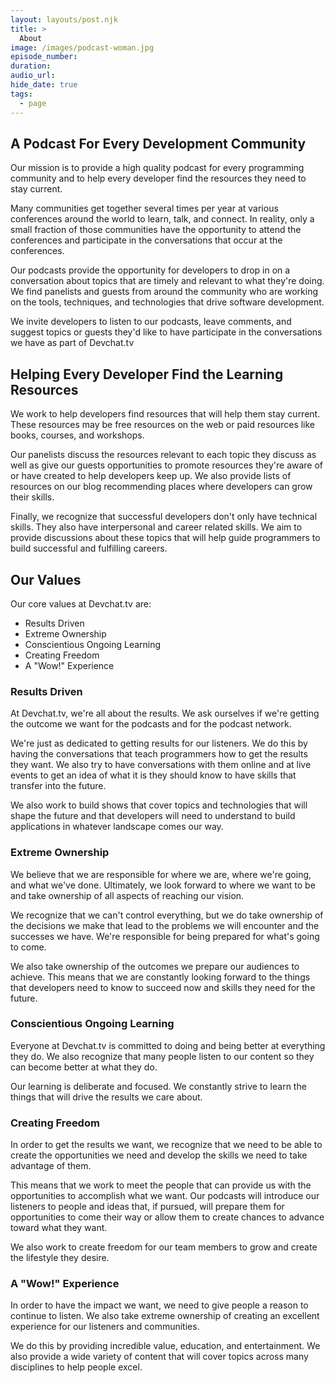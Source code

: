 ```yaml
---
layout: layouts/post.njk
title: >
  About
image: /images/podcast-woman.jpg
episode_number:
duration:
audio_url:
hide_date: true
tags:
  - page
---
```


## A Podcast For Every Development Community

Our mission is to provide a high quality podcast for every programming community and to help every developer find the resources they need to stay current.

Many communities get together several times per year at various conferences around the world to learn, talk, and connect. In reality, only a small fraction of those communities have the opportunity to attend the conferences and participate in the conversations that occur at the conferences.

Our podcasts provide the opportunity for developers to drop in on a conversation about topics that are timely and relevant to what they're doing. We find panelists and guests from around the community who are working on the tools, techniques, and technologies that drive software development.

We invite developers to listen to our podcasts, leave comments, and suggest topics or guests they'd like to have participate in the conversations we have as part of Devchat.tv

## Helping Every Developer Find the Learning Resources

We work to help developers find resources that will help them stay current. These resources may be free resources on the web or paid resources like books, courses, and workshops.

Our panelists discuss the resources relevant to each topic they discuss as well as give our guests opportunities to promote resources they're aware of or have created to help developers keep up. We also provide lists of resources on our blog recommending places where developers can grow their skills.

Finally, we recognize that successful developers don't only have technical skills. They also have interpersonal and career related skills. We aim to provide discussions about these topics that will help guide programmers to build successful and fulfilling careers.

## Our Values

Our core values at Devchat.tv are:

* Results Driven
* Extreme Ownership
* Conscientious Ongoing Learning
* Creating Freedom
* A "Wow!" Experience

### Results Driven

At Devchat.tv, we're all about the results. We ask ourselves if we're getting the outcome we want for the podcasts and for the podcast network.

We're just as dedicated to getting results for our listeners. We do this by having the conversations that teach programmers how to get the results they want. We also try to have conversations with them online and at live events to get an idea of what it is they should know to have skills that transfer into the future.

We also work to build shows that cover topics and technologies that will shape the future and that developers will need to understand to build applications in whatever landscape comes our way.

### Extreme Ownership

We believe that we are responsible for where we are, where we're going, and what we've done. Ultimately, we look forward to where we want to be and take ownership of all aspects of reaching our vision.

We recognize that we can't control everything, but we do take ownership of the decisions we make that lead to the problems we will encounter and the successes we have. We're responsible for being prepared for what's going to come.

We also take ownership of the outcomes we prepare our audiences to achieve. This means that we are constantly looking forward to the things that developers need to know to succeed now and skills they need for the future.

### Conscientious Ongoing Learning

Everyone at Devchat.tv is committed to doing and being better at everything they do. We also recognize that many people listen to our content so they can become better at what they do.

Our learning is deliberate and focused. We constantly strive to learn the things that will drive the results we care about.

### Creating Freedom

In order to get the results we want, we recognize that we need to be able to create the opportunities we need and develop the skills we need to take advantage of them.

This means that we work to meet the people that can provide us with the opportunities to accomplish what we want. Our podcasts will introduce our listeners to people and ideas that, if pursued, will prepare them for opportunities to come their way or allow them to create chances to advance toward what they want.

We also work to create freedom for our team members to grow and create the lifestyle they desire.

### A "Wow!" Experience

In order to have the impact we want, we need to give people a reason to continue to listen. We also take extreme ownership of creating an excellent experience for our listeners and communities.

We do this by providing incredible value, education, and entertainment. We also provide a wide variety of content that will cover topics across many disciplines to help people excel.
